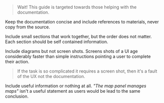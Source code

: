 > Wait! This guide is targeted towards those helping with the documentation.

Keep the documentation concise and include references to materials, never copy from the source.

Include small sections that work together, but the order does not matter. Each section should be self contained information.

Include diagrams but not screen shots. Screens shots of a UI age considerably faster than simple instructions pointing a user to complete their action.

> If the task is so complicated it requires a screen shot, then it's a fault of the UX not the documentation.

Include useful information or nothing at all. *"The map panel manages maps"* isn't a useful statement as users would be lead to the same conclusion.